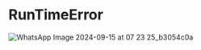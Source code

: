 # RunTimeError
![WhatsApp Image 2024-09-15 at 07 23 25_b3054c0a](https://github.com/user-attachments/assets/99c4e4d6-c5a7-453a-a267-4f65995b1095)
